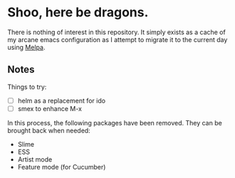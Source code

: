 # Shoo, here be dragons.

There is nothing of interest in this repository. It simply exists as a
cache of my arcane emacs configuration as I attempt to migrate it to
the current day using [Melpa](https://melpa.org).

## Notes

Things to try:

- [ ] helm as a replacement for ido
- [ ] smex to enhance M-x

In this process, the following packages have been removed. They can be
brought back when needed:

- Slime
- ESS
- Artist mode
- Feature mode (for Cucumber)
